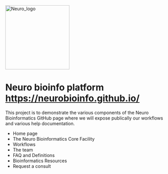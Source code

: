 <img src="https://www.mcgill.ca/neuro/files/neuro/moriarty_logo.png" alt="Neuro_logo" width="200"/>

# Neuro bioinfo platform https://neurobioinfo.github.io/

This project is to demonstrate the various components of the Neuro 
Bioinformatics GitHub page where we will expose publically our 
workflows and various help documentation.

* Home page
* The Neuro Bioinformatics Core Facility
* Workflows
* The team
* FAQ and Definitions
* Bioinformatics Resources
* Request a consult